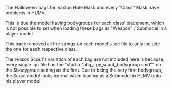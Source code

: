 The Halloween bags for Saxton Hale Mask and every "Class" Mask have problems in HLMV.

This is due the model having bodygroups for each class' placement, which is not possible to set when loading these bags as "Weapon" / Submodel in a player model.

This pack removed all the strings on each model's .qc file to only include the one for each respective class.

The reason Scout's variation of each bag are not included here is because, every single .qc file has the "studio "hbg_spy_scout_bodygroup.smd"" on the $bodygroup setting as the first. Due to being the very first bodygroup, the Scout model looks normal when loading as a Submodel in HLMV onto his player model.